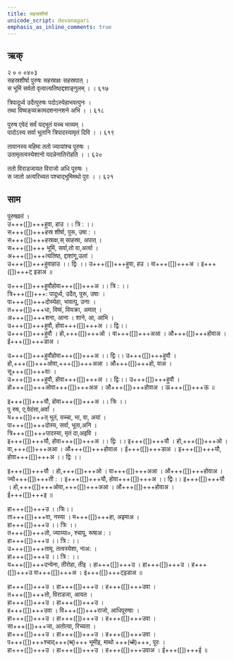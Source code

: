 ```yaml
---
title: सहस्रशीर्षा
unicode_script: devanagari
emphasis_as_inline_comments: true
---
```


## ऋक्
२ ० ० ०४०३  
सहस्रशीर्षा पुरुषः सहस्राक्षः सहस्रपात् ।  
स भूमिं सर्वतो वृत्वात्यतिष्ठद्दशाङ्गुलम्  । । ६१७  

त्रिपादूर्ध्व उदैत्पुरुषः पदोऽस्येहाभवत्पुनः  ।  
तथा विष्वङ्व्यक्रामदशनानशने अभि  । । ६१८  

पुरुष एवेदं सर्वं यद्भूतं यच्च भाव्यम्  ।  
पादोऽस्य सर्वा भूतानि त्रिपादस्यामृतं दिवि  । । ६१९

तावानस्य महिमा ततो ज्यायांश्च पूरुषः  ।  
उतामृतत्वस्येशानो यदन्नेनातिरोहति  । । ६२०

ततो विराडजायत विराजो अधि पूरुषः  ।  
 स जातो अत्यरिच्यत पश्चाद्भूमिमथो पुरः  । । ६२१


## साम
<div class="audioEmbed"  caption="रामानुजार्यः 1974 " src="https://archive.org/download/jaiminIya-sAma-gAna-paravastu-tradition-rAmAnuja/sahasra-shIrShA.mp3"></div>
<div class="audioEmbed"  caption="गोपालार्यः 2015  " src="https://archive.org/download/jaiminIya-sAma-gAna-paravastu-tradition-gopAla-2015/sahasra-shIrShA.mp3"></div>

पुरुषव्रतं ।  
उ+++([])+++हुवा, हाउ ।। त्रि : ।।  
स+++([])+++हस्र शीर्षा, पुरू, उषा :  ।  
स+++([])+++हस्राक्ष,स् साहस्रा, अपात् ।  
स+++([])+++ भूमिं, सर्वा,तो वा,अर्त्वा ।  
अ+++([])+++त्यतिष्ठ, द्दाशांगू,उलां ।  
उ+++([])+++हुवाहाउ ।। द्विः ।। उ+++([])+++हुवा, हउ । वा+++([])+++अ । इ+++([])+++ट्
इडाअ ॥


उ+++([])+++हुवौहोवा+++([])+++अ ।। त्रि : ।।  
त्रि+++([])+++: पादूर्ध्व, उदैत्, पुरू, उषाः ।  
पा+++([])+++दोस्येहा, भावत्पू, उनाः ।  
त+++([])+++धा, विष्वं, वियक्रा, अमात् ।  
अ+++([])+++शना, आना । शाने, आ, आभि ।  
उ+++([])+++हुवौ, होवा+++([])+++अ ।। द्विः।।  
उ+++([])+++हुवौ । हो,+++([])+++ओ । वा+++([])+++अआ । औ+++([])+++होवाअ ।  
ई+++([])+++डाअ ।

उ+++([])+++हुवौहोवा+++([])+++अ ।। द्विः।। उ+++([])+++हुवौ ।  
हो,+++([])+++ओवा,+++([])+++अआ । औ+++([])+++हो, वाअ ।  
सू+++([])+++वाः ।  
उ+++([])+++हुवौ, होवा+++([])+++अ ।। द्विः।। उ+++([])+++हुवौ ।   
हो+++([])+++ओवा+++([])+++अअ ।  औ+++([])+++होवाअ । ऊ+++([])+++ऊ ॥

इ+++([])+++यौ, होवा+++([])+++अ ।। त्रिः ।।  
पु रुष, ए,वेदंसा,अर्वां ।  
य+++([])+++त् भूतं, यच्चा, भा, वा, अयां ।  
पा+++([])+++दोस्य, सर्वा, भूता,अनि ।  
त्रि+++([])+++पादस्या, मृतं दा,अइवि ।  
इ+++([])+++यौ, होवा+++([])+++अ ।। द्विः ।। इ+++([])+++यौ । हो,+++([])+++ओ । 
वा,+++([])+++अआ । औ+++([])+++होवाअ । ई+++([])+++डाअ । इ+++([])+++यौ, होवा+++([])+++अ ।। द्विः ।।  

इ+++([])+++यौ । हो,+++([])+++ओ । वा+++([])+++अआ । औ+++([])+++होवाअ ।  
ज्यो+++([])+++ती : । इ+++([])+++यौ, होवा+++([])+++अ ।। द्विः।। इ+++([])+++यौ । हो,+++([])+++ओवा,+++([])+++अआ । औ+++([])+++होवाअ ।  
ई+++([])+++इ ॥


हा+++([])+++उ ।।त्रिः।।  
ता+++([])+++वा, नस्या । म+++([])+++हा, अइमाअ ।  
हा+++([])+++उ ।। त्रिः ।।  
त+++([])+++तो, ज्याय्या०, श्चापू, रूषाअ :  ।  
हा+++([])+++उ ।। त्रि : ।।  
उ+++([])+++तामृ, तत्वस्येशा, नाअ: ।  
हा+++([])+++उ ।। त्रि : ।।  
य+++([])+++दन्येना, तीरोहा, तीइ । हा+++([])+++उ । हा+++([])+++उ । ह+++([])+++उ वा+++([])+++अ । इ+++([])+++ट्इडाअ ॥


हा+++([])+++उ । हा+++([])+++उ । ह+++([])+++उवा ।  
त+++([])+++तो, विराडजा, आयत ।  
हा+++([])+++उ । हा+++([])+++उ ।  
ह+++([])+++उवा । वि+++([])+++राजो, आधिपूरुषाः ।  
हा+++([])+++उ । हा+++([])+++उ । ह+++([])+++उवा ।  
सा+++([])+++जा, अतोत्या, रिच्यता ।  
हा+++([])+++उ । हा+++([])+++उ । ह+++([])+++उवा ।  
प+++([])+++श्चाद्+++(~~थ्~~)+++ भूमीइ, माथो +++(~~धो~~)+++, पूरः ।  
हा+++([])+++उ । हा+++([])+++उ । ह+++([])+++उवाअ । ई+++([])+++ई ॥

